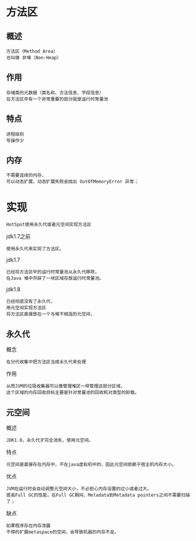 
# 方法区

## 概述

    方法区（Method Area）
    也叫做 非堆（Non-Heap）

## 作用

    存储类的元数据（类名称、方法信息、字段信息）
    在方法区中有一个非常重要的部分就是运行时常量池

## 特点

    进程级别 
    写操作少
    
## 内存

    不需要连续的内存，
    可以动态扩展，动态扩展失败会抛出 OutOfMemoryError 异常；

# 实现

    HotSpot使用永久代或者元空间实现方法区

jdk1.7之前

    使用永久代来实现了方法区。

jdk1.7

    已经将方法区中的运行时常量池从永久代移除，
    在Java 堆中开辟了一块区域存放运行时常量池。

jdk1.8

    已经彻底没有了永久代，
    用元空间实现方法区
    将方法区直接放在一个与堆不相连的元空间，

## 永久代

概念

    在分代收集中把方法区当成永久代来处理
    
作用

    从而JVM的垃圾收集器可以像管理堆区一样管理这部分区域，
    这个区域的内存回收目标主要是针对常量池的回收和对类型的卸载。

## 元空间

概述

    JDK1.8，永久代才完全消失，使用元空间。

特点

    元空间是直接存在内存中，不在java虚拟机中的，因此元空间依赖于宿主机内存大小。

优点

    JVM在运行时会自动调整元空间大小，不必担心内存设置的过小或者过大。
    提高Full GC的性能，在Full GC期间，Metadata到Metadata pointers之间不需要扫描了；

缺点

    如果程序存在内存泄露
    不停的扩展metaspace的空间，会导致机器的内存不足。



